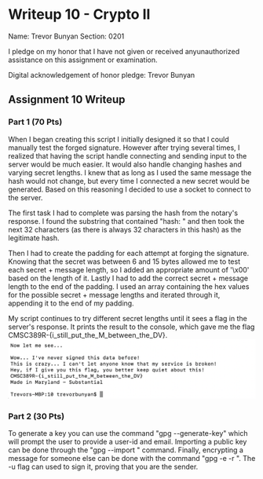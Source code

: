 Writeup 10 - Crypto II
=====

Name: Trevor Bunyan
Section: 0201

I pledge on my honor that I have not given or received anyunauthorized assistance on this assignment or examination.

Digital acknowledgement of honor pledge: Trevor Bunyan

## Assignment 10 Writeup

### Part 1 (70 Pts)
When I began creating this script I initially designed it so that I could manually test the forged signature. However after trying several times, I realized that having the script handle connecting and sending input to the server would be much easier. It would also handle changing hashes and varying secret lengths. I knew that as long as I used the same message the hash would not change, but every time I connected a new secret would be generated. Based on this reasoning I decided to use a socket to connect to the server.

The first task I had to complete was parsing the hash from the notary's response. I found the substring that contained "hash: " and then took the next 32 characters (as there is always 32 characters in this hash) as the legitimate hash.

Then I had to create the padding for each attempt at forging the signature. Knowing that the secret was between 6 and 15 bytes allowed me to test each secret + message length, so I added an appropriate amount of '\x00' based on the length of it. Lastly I had to add the correct secret + message length to the end of the padding. I used an array containing the hex values for the possible secret + message lengths and iterated through it, appending it to the end of my padding.

My script continues to try different secret lengths until it sees a flag in the server's response. It prints the result to the console, which gave me the flag CMSC389R-{i_still_put_the_M_between_the_DV}.
![Part 1 Output](https://github.com/TrevorBunyan/389Rfall18/blob/master/week/10/writeup/images/flag.png)

### Part 2 (30 Pts)
To generate a key you can use the command "gpg --generate-key" which will prompt the user to provide a user-id and email. Importing a public key can be done through the "gpg --import <filename>" command. Finally, encrypting a message for someone else can be done with the command "gpg -e -r <recipient id> <file to encrypt>". The -u flag can used to sign it, proving that you are the sender. 

